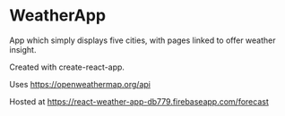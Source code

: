 # WeatherApp

App which simply displays five cities, with pages linked to offer weather insight.

Created with create-react-app. 

Uses https://openweathermap.org/api

Hosted at https://react-weather-app-db779.firebaseapp.com/forecast
